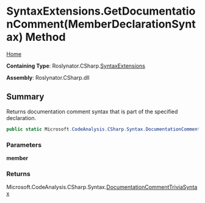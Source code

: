 # SyntaxExtensions\.GetDocumentationComment\(MemberDeclarationSyntax\) Method

[Home](../../../../README.md)

**Containing Type**: Roslynator\.CSharp\.[SyntaxExtensions](../README.md)

**Assembly**: Roslynator\.CSharp\.dll

## Summary

Returns documentation comment syntax that is part of the specified declaration\.

```csharp
public static Microsoft.CodeAnalysis.CSharp.Syntax.DocumentationCommentTriviaSyntax GetDocumentationComment(this Microsoft.CodeAnalysis.CSharp.Syntax.MemberDeclarationSyntax member)
```

### Parameters

**member**

### Returns

Microsoft\.CodeAnalysis\.CSharp\.Syntax\.[DocumentationCommentTriviaSyntax](https://docs.microsoft.com/en-us/dotnet/api/microsoft.codeanalysis.csharp.syntax.documentationcommenttriviasyntax)

